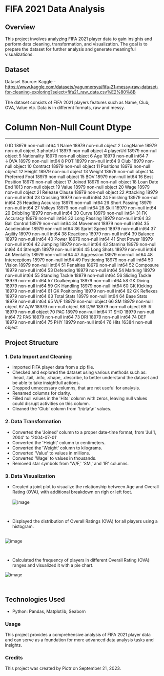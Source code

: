 # FIFA 2021 Data Analysis
## Overview
This project involves analyzing FIFA 2021 player data to gain insights and perform data cleaning, transformation, and visualization. The goal is to prepare the dataset for further analysis and generate meaningful visualizations.
## Dataset
Dataset Source: Kaggle - <br>
https://www.kaggle.com/datasets/yagunnersya/fifa-21-messy-raw-dataset-for-cleaning-exploring?select=fifa21_raw_data.csv%E2%80%8B <br> <br>
The dataset consists of FIFA 2021 players features such as Name, Club, OVA, Value etc. Data is in different formats, raw and messy.

#   Column            Non-Null Count  Dtype 
---  ------            --------------  ----- 
 0   ID                18979 non-null  int64 
 1   Name              18979 non-null  object
 2   LongName          18979 non-null  object
 3   photoUrl          18979 non-null  object
 4   playerUrl         18979 non-null  object
 5   Nationality       18979 non-null  object
 6   Age               18979 non-null  int64 
 7   ↓OVA              18979 non-null  int64 
 8   POT               18979 non-null  int64 
 9   Club              18979 non-null  object
 10  Contract          18979 non-null  object
 11  Positions         18979 non-null  object
 12  Height            18979 non-null  object
 13  Weight            18979 non-null  object
 14  Preferred Foot    18979 non-null  object
 15  BOV               18979 non-null  int64 
 16  Best Position     18979 non-null  object
 17  Joined            18979 non-null  object
 18  Loan Date End     1013 non-null   object
 19  Value             18979 non-null  object
 20  Wage              18979 non-null  object
 21  Release Clause    18979 non-null  object
 22  Attacking         18979 non-null  int64 
 23  Crossing          18979 non-null  int64 
 24  Finishing         18979 non-null  int64 
 25  Heading Accuracy  18979 non-null  int64 
 26  Short Passing     18979 non-null  int64 
 27  Volleys           18979 non-null  int64 
 28  Skill             18979 non-null  int64 
 29  Dribbling         18979 non-null  int64 
 30  Curve             18979 non-null  int64 
 31  FK Accuracy       18979 non-null  int64 
 32  Long Passing      18979 non-null  int64 
 33  Ball Control      18979 non-null  int64 
 34  Movement          18979 non-null  int64 
 35  Acceleration      18979 non-null  int64 
 36  Sprint Speed      18979 non-null  int64 
 37  Agility           18979 non-null  int64 
 38  Reactions         18979 non-null  int64 
 39  Balance           18979 non-null  int64 
 40  Power             18979 non-null  int64 
 41  Shot Power        18979 non-null  int64 
 42  Jumping           18979 non-null  int64 
 43  Stamina           18979 non-null  int64 
 44  Strength          18979 non-null  int64 
 45  Long Shots        18979 non-null  int64 
 46  Mentality         18979 non-null  int64 
 47  Aggression        18979 non-null  int64 
 48  Interceptions     18979 non-null  int64 
 49  Positioning       18979 non-null  int64 
 50  Vision            18979 non-null  int64 
 51  Penalties         18979 non-null  int64 
 52  Composure         18979 non-null  int64 
 53  Defending         18979 non-null  int64 
 54  Marking           18979 non-null  int64 
 55  Standing Tackle   18979 non-null  int64 
 56  Sliding Tackle    18979 non-null  int64 
 57  Goalkeeping       18979 non-null  int64 
 58  GK Diving         18979 non-null  int64 
 59  GK Handling       18979 non-null  int64 
 60  GK Kicking        18979 non-null  int64 
 61  GK Positioning    18979 non-null  int64 
 62  GK Reflexes       18979 non-null  int64 
 63  Total Stats       18979 non-null  int64 
 64  Base Stats        18979 non-null  int64 
 65  W/F               18979 non-null  object
 66  SM                18979 non-null  object
 67  A/W               18979 non-null  object
 68  D/W               18979 non-null  object
 69  IR                18979 non-null  object
 70  PAC               18979 non-null  int64 
 71  SHO               18979 non-null  int64 
 72  PAS               18979 non-null  int64 
 73  DRI               18979 non-null  int64 
 74  DEF               18979 non-null  int64 
 75  PHY               18979 non-null  int64 
 76  Hits              16384 non-null  object

## Project Structure
### 1. Data Import and Cleaning
- Imported FIFA player data from a zip file.
- Checked and explored the dataset using various methods such as: .head, .tail, .info, .shape, .describe, to better understand the dataset and be able to take insightfull actions. 
- Dropped unnecessary columns, that are not useful for analysis.
- Renamed columns for clarity.
- Filled null values in the 'Hits' column with zeros, leaving null values could disrupt activities on this column.
- Cleaned the 'Club' column from '\n\n\n\n' values. 
### 2. Data Transformation
- Converted the 'Joined' column to a proper date-time format, from 'Jul 1, 2004' to '2004-07-01'
- Converted the 'Height' column to centimeters.
- Converted the 'Weight' column to kilograms.
- Converted 'Value' to values in millions.
- Converted 'Wage' to values in thousands.
- Removed star symbols from 'W/F,' 'SM,' and 'IR' columns.
### 3. Data Visualization
- Created a joint plot to visualize the relationship between Age and Overall Rating (OVA), with additional breakdown on righ or left foot. <br><br>
  ![image](https://github.com/Mazur-Piotr/FIFA2021_Data_Cleaning-Portfolio_Project/assets/138219323/65419315-0df6-4037-b128-376730bd59b0)
<br>

- Displayed the distribution of Overall Ratings (OVA) for all players using a histogram. <br><br>

![image](https://github.com/Mazur-Piotr/FIFA2021_Data_Cleaning-Portfolio_Project/assets/138219323/6ced9a39-642d-48fb-9905-18cecfb34034)

<br>  

- Calculated the frequency of players in different Overall Rating (OVA) ranges and visualized it with a pie chart. <br>

![image](https://github.com/Mazur-Piotr/FIFA2021_Data_Cleaning-Portfolio_Project/assets/138219323/34bdfd53-b8bf-4b23-a0ae-8237222044ca)

<br>

## Technologies Used
- Python: Pandas, Matplotlib, Seaborn

### Usage
This project provides a comprehensive analysis of FIFA 2021 player data and can serve as a foundation for more advanced data analysis tasks and insights.

### Credits
This project was created by Piotr on September 21, 2023.
